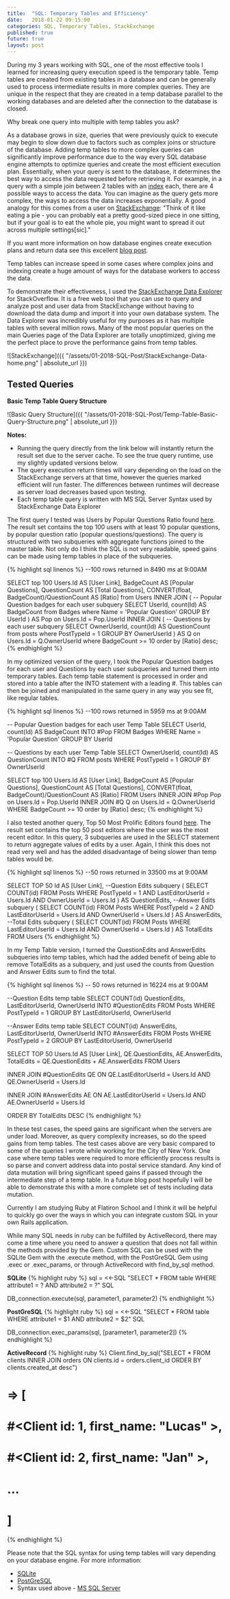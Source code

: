 ```yaml
---
title:  "SQL: Temporary Tables and Efficiency"
date:   2018-01-22 09:15:00
categories: SQL, Temporary Tables, StackExchange
published: true
future: true
layout: post
---
```

During my 3 years working with SQL, one of the most effective tools I learned for increasing query execution speed is the temporary table. Temp tables are created from existing tables in a database and can be generally used to process intermediate results in more complex queries. They are unique in the respect that they are created in a temp database parallel to the working databases and are deleted after the connection to the database is closed.

Why break one query into multiple with temp tables you ask?

As a database grows in size, queries that were previously quick to execute may begin to slow down due to factors such as complex joins or structure of the database. Adding temp tables to more complex queries can significantly improve performance due to the way every SQL database engine attempts to optimize queries and create the most efficient execution plan. Essentially, when your query is sent to the database, it determines the best way to access the data requested before retrieving it. For example, in a query with a simple join between 2 tables with an [index](https://stackoverflow.com/questions/2955459/what-is-an-index-in-sql) each, there are 4 possible ways to access the data. You can imagine as the query gets more complex, the ways to access the data increases exponentially. A good analogy for this comes from a user on [StackExchange](https://dba.stackexchange.com/questions/83505/massive-joins-vs-updating-temp-table): "Think of it like eating a pie - you can probably eat a pretty good-sized piece in one sitting, but if your goal is to eat the whole pie, you might want to spread it out across multiple settings[sic]."

If you want more information on how database engines create execution plans and return data see this excellent [blog post](http://rusanu.com/2013/08/01/understanding-how-sql-server-executes-a-query/).

Temp tables can increase speed in some cases where complex joins and indexing create a huge amount of ways for the database workers to access the data.

To demonstrate their effectiveness, I used the [StackExchange Data Explorer](http://data.stackexchange.com/) for StackOverflow. It is a free web tool that you can use to query and analyze post and user data from StackExchange without having to download the data dump and import it into your own database system. The Data Explorer was incredibly useful for my purposes as it has multiple tables with several million rows. Many of the most popular queries on the main Queries page of the Data Explorer are totally unoptimized, giving me the perfect place to prove the performance gains from temp tables.

![StackExchange]({{ "/assets/01-2018-SQL-Post/StackExchange-Data-home.png" | absolute_url }})

## Tested Queries

**Basic Temp Table Query Structure**

![Basic Query Structure]({{ "/assets/01-2018-SQL-Post/Temp-Table-Basic-Query-Structure.png" | absolute_url }})

 **Notes:**
* Running the query directly from the link below will instantly return the result set due to the server cache. To see the true query runtime, use my slightly updated versions below.
* The query execution return times will vary depending on the load on the StackExchange servers at that time, however the queries marked efficient will run faster. The differences between runtimes will decrease as server load decreases based upon testing.
* Each temp table query is written with MS SQL Server Syntax used by StackExchange Data Explorer

The first query I tested was Users by Popular Questions Ratio found [here](http://data.stackexchange.com/stackoverflow/query/2777/users-by-popular-question-ratio). The result set contains the top 100 users with at least 10 popular questions, by popular question ratio (popular questions/questions). The query is structured with two subqueries with aggregate functions joined to the master table. Not only do I think the SQL is not very readable, speed gains can be made using temp tables in place of the subqueries.

{% highlight sql linenos %}
--100 rows returned in 8490 ms at 9:00AM

SELECT top 100
  Users.Id AS [User Link],
  BadgeCount AS [Popular Questions],
  QuestionCount AS [Total Questions],
  CONVERT(float, BadgeCount)/QuestionCount AS [Ratio]
from Users
INNER JOIN (
  -- Popular Question badges for each user subquery
  SELECT
    UserId,
    count(Id) AS BadgeCount
  from Badges
  where Name = 'Popular Question'
  GROUP BY UserId
) AS Pop on Users.Id = Pop.UserId
INNER JOIN (
  -- Questions by each user subquery
  SELECT
    OwnerUserId,
    count(Id) AS QuestionCount
  from posts
  where PostTypeId = 1
  GROUP BY OwnerUserId
) AS Q on Users.Id = Q.OwnerUserId
where BadgeCount >= 10
order by [Ratio] desc;
{% endhighlight %}

In my optimized version of the query, I took the Popular Question badges for each user and Questions by each user subqueries and turned them into temporary tables. Each temp table statement is processed in order and stored into a table after the INTO statement with a leading #. This tables can then be joined and manipulated in the same query in any way you see fit, like regular tables.

{% highlight sql linenos %}
--100 rows returned in 5959 ms at 9:00AM

-- Popular Question badges for each user Temp Table
SELECT
  UserId,
  count(Id) AS BadgeCount
INTO #Pop
FROM Badges
WHERE Name = 'Popular Question'
GROUP BY UserId

-- Questions by each user Temp Table
SELECT
  OwnerUserId,
  count(Id) AS QuestionCount
INTO #Q
FROM posts
WHERE PostTypeId = 1
GROUP BY OwnerUserId

SELECT top 100
  Users.Id AS [User Link],
  BadgeCount AS [Popular Questions],
  QuestionCount AS [Total Questions],
  CONVERT(float, BadgeCount)/QuestionCount AS [Ratio]
FROM Users
INNER JOIN #Pop Pop on Users.Id = Pop.UserId
INNER JOIN #Q Q on Users.Id = Q.OwnerUserId
WHERE BadgeCount >= 10
order by [Ratio] desc;
{% endhighlight %}

I also tested another query, Top 50 Most Prolific Editors found [here](http://data.stackexchange.com/stackoverflow/query/6627/top-50-most-prolific-editors). The result set contains the top 50 post editors where the user was the most recent editor. In this query, 3 subqueries are used in the SELECT statement to return aggregate values of edits by a user. Again, I think this does not read very well and has the added disadvantage of being slower than temp tables would be.

{% highlight sql linenos %}
--50 rows returned in 33500 ms at 9:00AM

SELECT TOP 50
  Id AS [User Link],
  --Question Edits subquery
  (
      SELECT COUNT(id)
      FROM Posts
      WHERE
          PostTypeId = 1 AND
          LastEditorUserId = Users.Id AND
          OwnerUserId = Users.Id
  ) AS QuestionEdits,
  --Answer Edits subquery
  (
      SELECT COUNT(id) FROM Posts
      WHERE
          PostTypeId = 2 AND
          LastEditorUserId = Users.Id AND
          OwnerUserId = Users.Id
  ) AS AnswerEdits,
  --Total Edits subquery
  (
      SELECT COUNT(id) FROM Posts
      WHERE
          LastEditorUserId = Users.Id AND
          OwnerUserId = Users.Id
  ) AS TotalEdits
FROM Users
{% endhighlight %}

In my Temp Table version, I turned the QuestionEdits and AnswerEdits subqueries into temp tables, which had the added benefit of being able to remove TotalEdits as a subquery, and just used the counts from Question and Answer Edits sum to find the total.

{% highlight sql linenos %}
-- 50 rows returned in 16224 ms at 9:00AM

--Question Edits temp table
SELECT
  COUNT(id)
  QuestionEdits,
  LastEditorUserId,
  OwnerUserId
INTO #QuestionEdits
FROM Posts
WHERE
PostTypeId = 1
GROUP BY LastEditorUserId, OwnerUserId

--Answer Edits temp table
SELECT
  COUNT(id) AnswerEdits,
  LastEditorUserId,
  OwnerUserId
INTO #AnswerEdits
FROM Posts
WHERE
PostTypeId = 2
GROUP BY LastEditorUserId, OwnerUserId

SELECT TOP 50
  Users.Id AS [User Link],
  QE.QuestionEdits,
  AE.AnswerEdits,
  TotalEdits = QE.QuestionEdits +  AE.AnswerEdits
FROM Users

INNER JOIN #QuestionEdits QE ON
QE.LastEditorUserId = Users.Id
AND QE.OwnerUserId = Users.Id

INNER JOIN #AnswerEdits AE ON
AE.LastEditorUserId = Users.Id
AND AE.OwnerUserId = Users.Id

ORDER BY TotalEdits DESC
{% endhighlight %}


In these test cases, the speed gains are significant when the servers are under load. Moreover, as query complexity increases, so do the speed gains from temp tables. The test cases above are very basic compared to some of the queries I wrote while working for the City of New York. One case where temp tables were required to more efficiently process results is so parse and convert address data into postal service standard. Any kind of data mutation will bring significant speed gains if passed through the intermediate step of a temp table. In a future blog post hopefully I will be able to demonstrate this with a more complete set of tests including data mutation.

Currently I am studying Ruby at Flatiron School and I think it will be helpful to quickly go over the ways in which you can integrate custom SQL in your own Rails application.

While many SQL needs in ruby can be fulfilled by ActiveRecord, there may come a time where you need to answer a question that does not fall within the methods provided by the Gem. Custom SQL can be used with the SQLite Gem with the .execute method, with the PostGreSQL Gem using .exec or .exec_params, or through ActiveRecord with find_by_sql method.

 **SQLite**
{% highlight ruby %}
sql = <<-SQL
  "SELECT *
  FROM table
  WHERE attribute1 = ?
  AND attribute2 = ?"
  SQL

DB_connection.execute(sql, parameter1, parameter2)
{% endhighlight %}

 **PostGreSQL**
{% highlight ruby %}
sql = <<-SQL
  "SELECT *
  FROM table
  WHERE attribute1 = $1
  AND attribute2 = $2"
  SQL

DB_connection.exec_params(sql, [parameter1, parameter2])
{% endhighlight %}

 **ActiveRecord**
{% highlight ruby %}
Client.find_by_sql("SELECT * FROM clients
  INNER JOIN orders ON clients.id = orders.client_id
  ORDER BY clients.created_at desc")
# =>  [
#   #<Client id: 1, first_name: "Lucas" >,
#   #<Client id: 2, first_name: "Jan" >,
#   ...
# ]
{% endhighlight %}

Please note that the SQL syntax for using temp tables will vary depending on your database engine. For more information:

* [SQLite](https://stackoverflow.com/questions/26491230/sqlite-query-results-into-a-temp-table)
* [PostGreSQL](https://stackoverflow.com/questions/15691243/creating-temporary-tables-in-sql)
* Syntax used above - [MS SQL Server][1]

[1]: https://technet.microsoft.com/en-us/library/ms177399(v=sql.105).aspx
